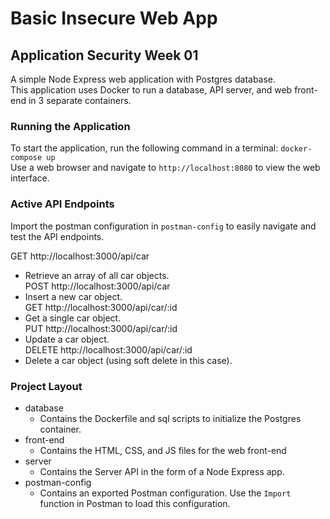 # Basic Insecure Web App
## Application Security Week 01

A simple Node Express web application with Postgres database.  
This application uses Docker to run a database, API server, and web front-end in 3 separate containers.

### Running the Application
To start the application, run the following command in a terminal: `docker-compose up`  
Use a web browser and navigate to `http://localhost:8080` to view the web interface.

### Active API Endpoints
Import the postman configuration in `postman-config` to easily navigate and test the API endpoints.


GET http://localhost:3000/api/car  
- Retrieve an array of all car objects.  
POST http://localhost:3000/api/car
- Insert a new car object.  
GET http://localhost:3000/api/car/:id  
- Get a single car object.  
PUT http://localhost:3000/api/car/:id  
- Update a car object.  
DELETE http://localhost:3000/api/car/:id  
- Delete a car object (using soft delete in this case).

### Project Layout
- database
  - Contains the Dockerfile and sql scripts to initialize the Postgres container.
- front-end
  - Contains the HTML, CSS, and JS files for the web front-end
- server
  - Contains the Server API in the form of a Node Express app.
- postman-config
  - Contains an exported Postman configuration. Use the `Import` function in Postman to load this configuration.